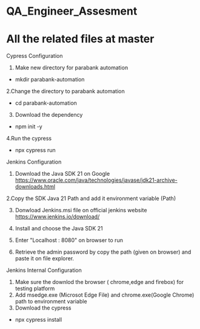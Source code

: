 # QA_Engineer_Assesment
# All the related files at master

Cypress Configuration

1. Make new directory for parabank automation
- mkdir parabank-automation

2.Change the directory to parabank automation
- cd parabank-automation

3. Download the dependency
- npm init -y

4.Run the cypress
- npx cypress run

Jenkins Configuration

1. Download the Java SDK 21 on Google https://www.oracle.com/java/technologies/javase/jdk21-archive-downloads.html

2.Copy the SDK Java 21 Path and add it environment variable (Path)

3. Donwload Jenkins.msi file on official jenkins website
https://www.jenkins.io/download/

4. Install and choose the Java SDK 21
5. Enter "Localhost : 8080" on browser to run
6. Retrieve the admin password by copy the path (given on browser) and paste it on file explorer.

Jenkins Internal Configuration

1. Make sure the downlod the browser ( chrome,edge and firebox) for testing platform
2. Add msedge.exe (Microsot Edge File) and chrome.exe(Google Chrome) path to environment variable
3. Download the cypress 
- npx cypress install
